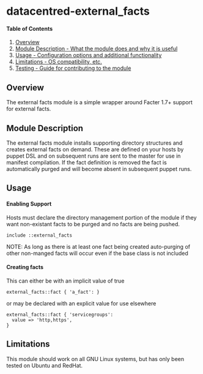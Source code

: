 datacentred-external_facts
==========================

#### Table of Contents

1. [Overview](#overview)
2. [Module Description - What the module does and why it is useful](#module-description)
3. [Usage - Configuration options and additional functionality](#usage)
4. [Limitations - OS compatibility, etc.](#limitations)
5. [Testing - Guide for contributing to the module](#testing)

## Overview

The external facts module is a simple wrapper around Facter 1.7+ support
for external facts.

## Module Description

The external facts module installs supporting directory structures and
creates external facts on demand.  These are defined on your hosts by
puppet DSL and on subsequent runs are sent to the master for use in
manifest compilation.  If the fact definition is removed the fact is
automatically purged and will become absent in subsequent puppet runs.

## Usage

#### Enabling Support

Hosts must declare the directory management portion of the module if
they want non-existant facts to be purged and no facts are being pushed.

    include ::external_facts

NOTE: As long as there is at least one fact being created auto-purging
of other non-manged facts will occur even if the base class is not included

#### Creating facts

This can either be with an implicit value of true

    external_facts::fact { 'a_fact': }

or may be declared with an explicit value for use elsewhere

    external_facts::fact { 'servicegroups':
      value => 'http,https',
    }

## Limitations

This module should work on all GNU Linux systems, but has only been tested
on Ubuntu and RedHat.

